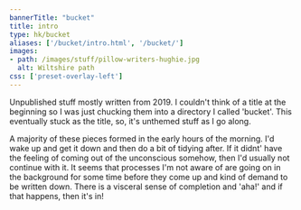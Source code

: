 ```yaml
---
bannerTitle: "bucket" 
title: intro
type: hk/bucket
aliases: ['/bucket/intro.html', '/bucket/']
images:
- path: /images/stuff/pillow-writers-hughie.jpg
  alt: Wiltshire path
css: ['preset-overlay-left']
---
```


Unpublished stuff mostly written from 2019.  I couldn't think of a title at the
beginning so I was just chucking them into a directory I called 'bucket'. This
eventually stuck as the title, so, it's unthemed stuff as I go along.

A majority of these pieces formed in the early hours of the morning. I'd wake
up and get it down and then do a bit of tidying after. If it didnt' have the
feeling of coming out of the unconscious somehow, then I'd usually not continue
with it. It seems that processes I'm not aware of are going on in the
background for some time before they come up and kind of demand to be written
down. There is a visceral sense of completion and 'aha!' and if that happens,
then it's in!

